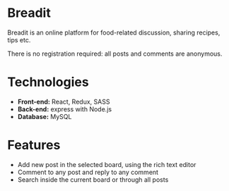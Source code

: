 
# Breadit

Breadit is an online platform for food-related discussion, sharing recipes, tips etc. 

There is no registration required: all posts and comments are anonymous.

# Technologies

- **Front-end:** React, Redux, SASS
- **Back-end:** express with Node.js
- **Database:** MySQL

# Features

- Add new post in the selected board, using the rich text editor
- Comment to any post and reply to any comment
- Search inside the current board or through all posts


